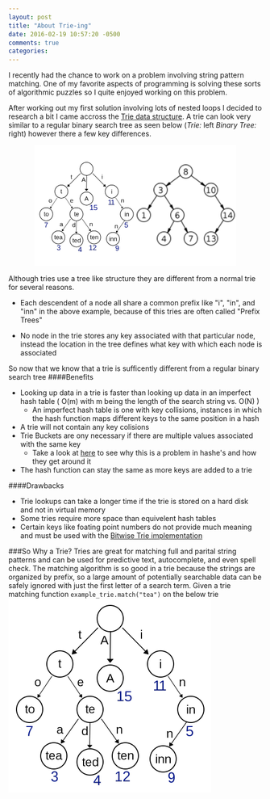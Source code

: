 ```yaml
---
layout: post
title: "About Trie-ing"
date: 2016-02-19 10:57:20 -0500
comments: true
categories: 
---
```


I recently had the chance to work on a problem involving string pattern matching. One of my favorite aspects of programming is solving these sorts of algorithmic puzzles so I quite enjoyed working on this problem.

After working out my first solution involving lots of nested loops I decided to research a bit I came accross the [Trie data structure](https://en.wikipedia.org/wiki/Trie). A trie can look very similar to a regular binary search tree as seen below (_Trie:_ left _Binary Tree:_ right) however there a few key differences.

<div style="text-align:center"><img src ="../images/trie_bst_comp.png" /></div>

Although tries use a tree like structure they are different from a normal trie for several reasons.

+ Each descendent of a node all share a common prefix like "i", "in", and "inn" in the above example, because of this tries are often called "Prefix Trees"

+ No node in the trie stores any key associated with that particular node, instead the location in the tree defines what key with which each node is associated

So now that we know that a trie is sufficently different from a regular binary search tree 
####Benefits
* Looking up data in a trie is faster than looking up data in an imperfect hash table ( O(m) with m being the length of the search string vs. O(N) ) 
	* An imperfect hash table is one with key collisions, instances in which the hash function maps different keys to the same position in a hash	
*  A trie will not contain any key colisions 
*  Trie Buckets are ony necessary if there are multiple values associated with the same key
	*  Take a look at [here](https://en.wikipedia.org/wiki/Hash_table#Collision_resolution) to see why this is a problem in hashe's and how they get around it
* The hash function can stay the same as more keys are added to a trie

####Drawbacks
* Trie lookups can take a longer time if the trie is stored on a hard disk and not in virtual memory
* Some tries require more space than equivelent hash tables
* Certain keys like foating point numbers do not provide much meaning and must be used with the [Bitwise Trie implementation](https://en.wikipedia.org/wiki/Trie#Bitwise_tries)

###So Why a Trie?
Tries are great for matching full and parital string patterns and can be used for predictive text, autocomplete, and even spell check. The matching algorithm is so good in a trie because the strings are organized by prefix, so a large amount of potentially searchable data can be safely ignored with just the first letter of a search term. Given a trie matching function `example_trie.match("tea")` on the below trie
![Trie](../images/trie.png)